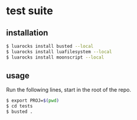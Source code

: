 # test suite

## installation

```bash
$ luarocks install busted --local
$ luarocks install luafilesystem --local
$ luarocks install moonscript --local
```

## usage

Run the following lines, start in the root of the repo.

```bash
$ export PROJ=$(pwd)
$ cd tests
$ busted .
```
